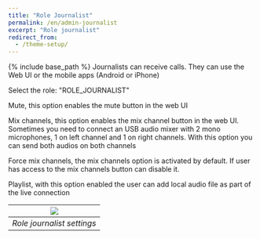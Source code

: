 ```yaml
---
title: "Role Journalist"
permalink: /en/admin-journalist
excerpt: "Role journalist"
redirect_from:
  - /theme-setup/
---
```


{% include base_path %}
Journalists can receive calls. They can use the Web UI or the mobile apps (Android or iPhone)

Select the role: "ROLE_JOURNALIST"

Mute, this option enables the mute button in the web UI

Mix channels, this option enables the mix channel button in the web UI. Sometimes you need to connect an USB audio mixer with 2 mono microphones, 1 on left channel and 1 on right channels. With this option you can send both audios on both channels

Force mix channels, the mix channels option is activated by default. If user has access to the mix channels button can disable it.

Playlist, with this option enabled the user can add local audio file as part of the live connection

|![](/en/admin-journalist/general.png)|
|:--:|
|*Role journalist settings*|
